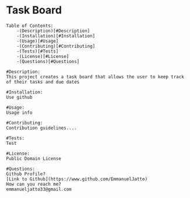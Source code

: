 # Task Board

    Table of Contents:
        -(Description)[#Description]
        -(Installation)[#Installation]
        -(Usage)[#Usage]
        -(Contributing)[#Contributing]
        -(Tests)[#Tests]
        -(License)[#License]
        -(Questions)[#Questions]

    #Description: 
    This project creates a task board that allows the user to keep track of their tasks and due dates

    #Installation:
    Use github

    #Usage:
    Usage info

    #Contributing:
    Contribution guidelines....

    #Tests:
    Test

    #License:
    Public Domain License

    #Questions:
    Github Profile?
    [Link to Github](https://www.github.com/EmmanuelJatto)
    How can you reach me?
    emmanueljatto33@gmail.com
    